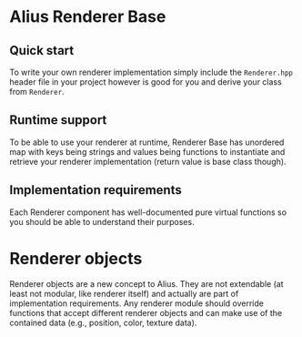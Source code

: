 # Alius Renderer Base

## Quick start

To write your own renderer implementation simply include the `Renderer.hpp` header file in your project however is good
for you and derive your class from `Renderer`.

## Runtime support

To be able to use your renderer at runtime, Renderer Base has unordered map with keys being strings and values being
functions to instantiate and retrieve your renderer implementation (return value is base class though).

## Implementation requirements

Each Renderer component has well-documented pure virtual functions so you should be able to understand their purposes.

# Renderer objects

Renderer objects are a new concept to Alius. They are not extendable (at least not modular, like renderer itself) and
actually are part of implementation requirements. Any renderer module should override functions that accept different
renderer objects and can make use of the contained data (e.g., position, color, texture data).